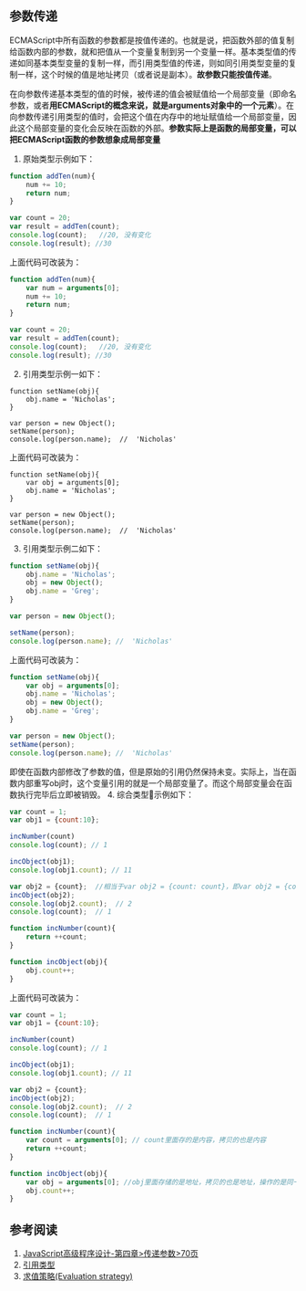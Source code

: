 ## 参数传递
ECMAScript中所有函数的参数都是按值传递的。也就是说，把函数外部的值复制给函数内部的参数，就和把值从一个变量复制到另一个变量一样。基本类型值的传递如同基本类型变量的复制一样，而引用类型值的传递，则如同引用类型变量的复制一样，这个时候的值是地址拷贝（或者说是副本）。**故参数只能按值传递**。

在向参数传递基本类型的值的时候，被传递的值会被赋值给一个局部变量（即命名参数，或者**用ECMAScript的概念来说，就是arguments对象中的一个元素**）。在向参数传递引用类型的值时，会把这个值在内存中的地址赋值给一个局部变量，因此这个局部变量的变化会反映在函数的外部。**参数实际上是函数的局部变量，可以把ECMAScript函数的参数想象成局部变量**

1. 原始类型示例如下：
```js
function addTen(num){
    num += 10;
    return num;
}

var count = 20;
var result = addTen(count);
console.log(count);   //20, 没有变化
console.log(result); //30
```
上面代码可改装为：
```js
function addTen(num){
    var num = arguments[0];
    num += 10;
    return num;
}

var count = 20;
var result = addTen(count);
console.log(count);   //20, 没有变化
console.log(result); //30
```

2. 引用类型示例一如下： 
```JS
function setName(obj){
    obj.name = 'Nicholas';
}

var person = new Object();
setName(person);
console.log(person.name);  //  'Nicholas'
```
上面代码可改装为：
```JS
function setName(obj){
    var obj = arguments[0];
    obj.name = 'Nicholas';
}

var person = new Object();
setName(person);
console.log(person.name);  //  'Nicholas'
```
3. 引用类型示例二如下：
```js
function setName(obj){
    obj.name = 'Nicholas';
    obj = new Object();
    obj.name = 'Greg';
}

var person = new Object();

setName(person);
console.log(person.name); //  'Nicholas'
```
上面代码可改装为：
```js
function setName(obj){
    var obj = arguments[0];
    obj.name = 'Nicholas';
    obj = new Object();
    obj.name = 'Greg';
}

var person = new Object();
setName(person);
console.log(person.name); //  'Nicholas'
```
即使在函数内部修改了参数的值，但是原始的引用仍然保持未变。实际上，当在函数内部重写obj时，这个变量引用的就是一个局部变量了。而这个局部变量会在函数执行完毕后立即被销毁。
4. 综合类型示例如下：
```js
var count = 1;
var obj1 = {count:10};

incNumber(count)
console.log(count); // 1

incObject(obj1);
console.log(obj1.count); // 11

var obj2 = {count};  //相当于var obj2 = {count: count}，即var obj2 = {count: 1}
incObject(obj2);
console.log(obj2.count);  // 2
console.log(count);  // 1

function incNumber(count){
    return ++count;
}

function incObject(obj){
    obj.count++;
}
```

上面代码可改装为：
```js
var count = 1;
var obj1 = {count:10};

incNumber(count)
console.log(count); // 1

incObject(obj1);
console.log(obj1.count); // 11

var obj2 = {count};  
incObject(obj2);
console.log(obj2.count);  // 2
console.log(count);  // 1

function incNumber(count){
    var count = arguments[0]; // count里面存的是内容，拷贝的也是内容
    return ++count;
}

function incObject(obj){
    var obj = arguments[0]; //obj里面存储的是地址，拷贝的也是地址，操作的是同一地址指向的那片区域
    obj.count++;
}
```


## 参考阅读
1. [JavaScript高级程序设计-第四章>传递参数>70页]()
2. [引用类型
](https://xiedaimala.com/courses/b8b4c00c-6798-4caf-8bfe-ba9fbb4c6d3d/tasks/b5f1b753-cfe0-4a1b-b57a-4c60414bf2f0)
3. [求值策略(Evaluation strategy)](http://www.cnblogs.com/TomXu/archive/2012/02/08/2341439.html)
